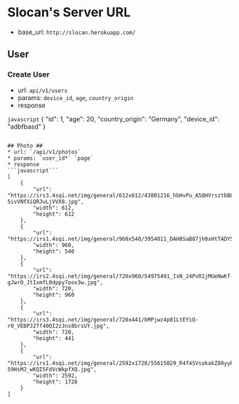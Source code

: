 # Slocan's Server URL #
* base_url: `http://slocan.herokuapp.com/`

## User ##

### Create User ###
* url: `api/v1/users`
* params: `device_id`, `age`, `country_origin`
* response

```javascript```
{
    "id": 1,
    "age": 20,
    "country_origin": "Germany",
    "device_id": "adbfbasd"
}
```

## Photo ##
* url: `/api/v1/photos`
* params: `user_id*` `page`
* response
```javascript```
[
    {
        "url": "https://irs3.4sqi.net/img/general/612x612/43801216_hbHvPu_A5QHVrsztbBLV4_MV-5ivVNfXiQRJuLjVVX8.jpg",
        "width": 612,
        "height": 612
    },
    {
        "url": "https://irs1.4sqi.net/img/general/960x540/3954011_DAH8SaB87jh0xHtTADY5ScTqpZr8H7KeyJ2HyYHFypw.jpg",
        "width": 960,
        "height": 540
    },
    {
        "url": "https://irs2.4sqi.net/img/general/720x960/54975491_IsN_24PvR1jMUeNwKf-gJwrO_JtIxmfL0dppy7oox3w.jpg",
        "width": 720,
        "height": 960
    },
    {
        "url": "https://irs3.4sqi.net/img/general/720x441/bMPjwz4p81LtEYiQ-r0_VEBPJ2Tf40QI2zJns8brsUY.jpg",
        "width": 720,
        "height": 441
    },
    {
        "url": "https://irs1.4sqi.net/img/general/2592x1728/55615029_R4f4SVsokakZ80yyPDqh-59HsMJ_wKQI5FdVcWkpfXQ.jpg",
        "width": 2592,
        "height": 1728
    }
]
```